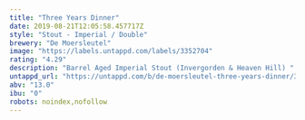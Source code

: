 ```yaml
---
title: "Three Years Dinner"
date: 2019-08-21T12:05:58.457717Z
style: "Stout - Imperial / Double"
brewery: "De Moersleutel"
image: "https://labels.untappd.com/labels/3352704"
rating: "4.29"
description: "Barrel Aged Imperial Stout (Invergorden & Heaven Hill) "
untappd_url: "https://untappd.com/b/de-moersleutel-three-years-dinner/3352704"
abv: "13.0"
ibu: "0"
robots: noindex,nofollow
---
```

